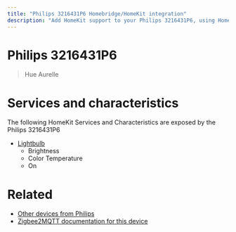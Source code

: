 ```yaml
---
title: "Philips 3216431P6 Homebridge/HomeKit integration"
description: "Add HomeKit support to your Philips 3216431P6, using Homebridge, Zigbee2MQTT and homebridge-z2m."
---
```

<!---
This file has been GENERATED using src/docgen/docgen.ts
DO NOT EDIT THIS FILE MANUALLY!
-->
# Philips 3216431P6
> Hue Aurelle


# Services and characteristics
The following HomeKit Services and Characteristics are exposed by
the Philips 3216431P6

* [Lightbulb](../../light.md)
  * Brightness
  * Color Temperature
  * On


# Related
* [Other devices from Philips](../index.md#philips)
* [Zigbee2MQTT documentation for this device](https://www.zigbee2mqtt.io/devices/3216431P6.html)